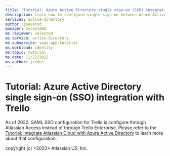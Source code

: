 ```yaml
---
title: 'Tutorial: Azure Active Directory single sign-on (SSO) integration with Trello | Microsoft Docs'
description: Learn how to configure single sign-on between Azure Active Directory and Trello.
services: active-directory
author: jeevansd
manager: CelesteDG
ms.reviewer: celested
ms.service: active-directory
ms.subservice: saas-app-tutorial
ms.workload: identity
ms.topic: tutorial
ms.date: 11/21/2022
ms.author: jeedes
---
```


# Tutorial: Azure Active Directory single sign-on (SSO) integration with Trello

As of 2022, SAML SSO configuration for Trello is configure through Atlassian Access instead of through Trello Enterprise. Please refer to the [Tutorial: Integrate Atlassian Cloud with Azure Active Directory](https://learn.microsoft.com/en-us/azure/active-directory/saas-apps/atlassian-cloud-tutorial) to learn more about that configuration.

copyright (c) <2023> Atlassian US, Inc.
